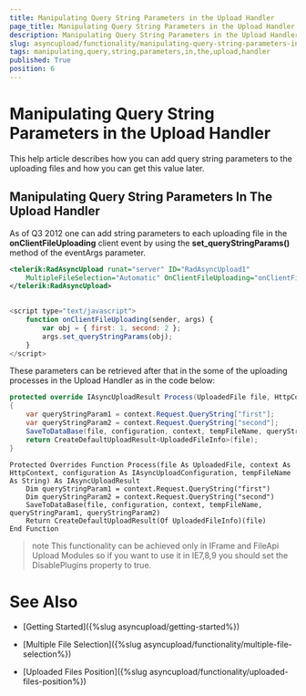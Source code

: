 ```yaml
---
title: Manipulating Query String Parameters in the Upload Handler
page_title: Manipulating Query String Parameters in the Upload Handler | UI for ASP.NET AJAX Documentation
description: Manipulating Query String Parameters in the Upload Handler
slug: asyncupload/functionality/manipulating-query-string-parameters-in-the-upload-handler
tags: manipulating,query,string,parameters,in,the,upload,handler
published: True
position: 6
---
```


# Manipulating Query String Parameters in the Upload Handler



This help article describes how you can add query string parameters to the uploading files and how you can get this value later.

## Manipulating Query String Parameters In The Upload Handler

As of Q3 2012 one can add string parameters to each uploading file in the __onClientFileUploading__ client event by using the __set_queryStringParams()__ method of the eventArgs parameter.

````XML
<telerik:RadAsyncUpload runat="server" ID="RadAsyncUpload1" 
    MultipleFileSelection="Automatic" OnClientFileUploading="onClientFileUploading">
</telerik:RadAsyncUpload>
	         
````

````JavaScript
<script type="text/javascript">
    function onClientFileUploading(sender, args) {
        var obj = { first: 1, second: 2 };
        args.set_queryStringParams(obj);
    }
</script>  
````

These parameters can be retrieved after that in the some of the uploading processes in the Upload Handler as in the code below:

````C#	    
protected override IAsyncUploadResult Process(UploadedFile file, HttpContext context, IAsyncUploadConfiguration configuration, string tempFileName)
{
    var queryStringParam1 = context.Request.QueryString["first"];
    var queryStringParam2 = context.Request.QueryString["second"];
    SaveToDataBase(file, configuration, context, tempFileName, queryStringParam1, queryStringParam2);
    return CreateDefaultUploadResult<UploadedFileInfo>(file);
}
````

````VB.NET
Protected Overrides Function Process(file As UploadedFile, context As HttpContext, configuration As IAsyncUploadConfiguration, tempFileName As String) As IAsyncUploadResult
    Dim queryStringParam1 = context.Request.QueryString("first")
    Dim queryStringParam2 = context.Request.QueryString("second")
    SaveToDataBase(file, configuration, context, tempFileName, queryStringParam1, queryStringParam2)
    Return CreateDefaultUploadResult(Of UploadedFileInfo)(file)
End Function	
````

>note This functionality can be achieved only in IFrame and FileApi Upload Modules so if you want to use it in IE7,8,9 you should set the DisablePlugins property to true.
>

# See Also

 * [Getting Started]({%slug asyncupload/getting-started%})

 * [Multiple File Selection]({%slug asyncupload/functionality/multiple-file-selection%})

 * [Uploaded Files Position]({%slug asyncupload/functionality/uploaded-files-position%})
